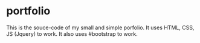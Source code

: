 # portfolio

This is the souce-code of my small and simple porfolio.
It uses HTML, CSS, JS (Jquery) to work.
It also uses #bootstrap to work.
